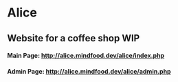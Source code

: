 # Alice

## Website for a coffee shop WIP

#### Main Page: http://alice.mindfood.dev/alice/index.php

#### Admin Page: http://alice.mindfood.dev/alice/admin.php
